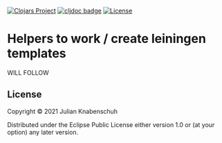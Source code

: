 [![Clojars Project](https://img.shields.io/clojars/v/net.clojars.jtkdvlp/lein-tpl-helpers.svg)](https://clojars.org/net.clojars.jtkdvlp/lein-tpl-helpers)
[![cljdoc badge](https://cljdoc.org/badge/net.clojars.jtkdvlp/lein-tpl-helpers)](https://cljdoc.org/d/net.clojars.jtkdvlp/lein-tpl-helpers/CURRENT)
[![License](https://img.shields.io/badge/License-EPL%202.0-red.svg)](https://opensource.org/licenses/EPL-2.0)


# Helpers to work / create leiningen templates

WILL FOLLOW

## License

Copyright © 2021 Julian Knabenschuh

Distributed under the Eclipse Public License either version 1.0 or (at
your option) any later version.
